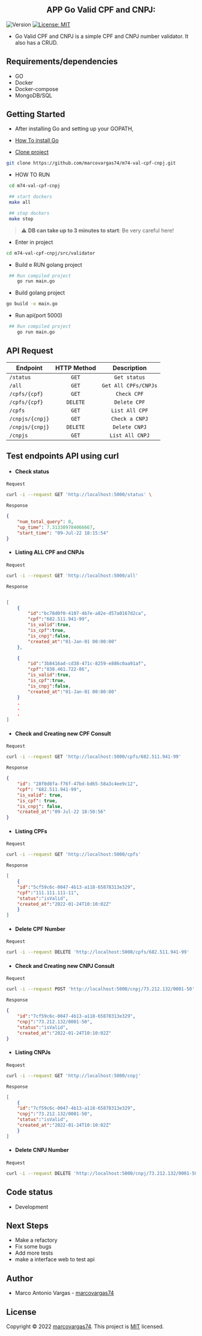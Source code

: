 <h2 align="center">APP Go Valid CPF and CNPJ:</h2>
<p>
   <img alt="Version" src="https://img.shields.io/badge/version-1.00.0-blue.svg?cacheSeconds=2592000" />
  <a href="#" target="_blank">
    <img alt="License: MIT" src="https://img.shields.io/badge/License-MIT-yellow.svg" />
  </a>

</p>

- Go Valid CPF and CNPJ is a simple CPF and CNPJ number validator. It also has a CRUD.

## Requirements/dependencies
- GO
- Docker
- Docker-compose
- MongoDB/SQL

## Getting Started

- After installing Go and setting up your GOPATH, 
- [How To install Go](https://github.com/larien/aprenda-go-com-testes/blob/master/primeiros-passos-com-go/instalacao-do-go.md) 


- [Clone project](https://github.com/marcovargas74/m74-val-cpf-cnpj.git)
```sh
git clone https://github.com/marcovargas74/m74-val-cpf-cnpj.git
```

- HOW TO RUN   
```sh
 cd m74-val-cpf-cnpj

 ## start dockers
 make all

 ## stop dockers
 make stop
```

> :warning: **DB can take up to 3 minutes to start**: Be very careful here!


- Enter in project

```sh
cd m74-val-cpf-cnpj/src/validator
```

- Build e RUN golang project
```sh
 ## Run compiled project
	go run main.go
```

- Build golang project

```sh
go build -o main.go
```
- Run api(port 5000)
```sh
 ## Run compiled project
	go run main.go
```



## API Request

| Endpoint        | HTTP Method           | Description           |
| --------------- | :-------------------: | :-------------------: |
| `/status`       | `GET`                 | `Get status`          |
| `/all`          | `GET`                 | `Get All CPFs/CNPJs`  |
| `/cpfs/{cpf}`   | `GET`                 | `Check CPF`           |
| `/cpfs/{cpf}`   | `DELETE`              | `Delete CPF`          |
| `/cpfs`         | `GET`                 | `List All CPF`        |
| `/cnpjs/{cnpj}` | `GET`                 | `Check a CNPJ`        |
| `/cnpjs/{cnpj}` | `DELETE`              | `Delete CNPJ`         |
| `/cnpjs`        | `GET`                 | `List All CNPJ`       |


## Test endpoints API using curl

- #### Check status

`Request`
```bash
curl -i --request GET 'http://localhost:5000/status' \
```

`Response`
```json
{
    "num_total_query": 0,
    "up_time": 7.313309784066667,
    "start_time": "09-Jul-22 18:15:54"
}
```

- #### Listing ALL CPF and CNPJs

`Request`
```bash
curl -i --request GET 'http://localhost:5000/all'
```

`Response`
```json

[
    {
        "id":"bc78d0f0-4107-4b7e-a82e-d57a0167d2ca",
        "cpf":"682.511.941-99",
        "is_valid":true,
        "is_cpf":true,
        "is_cnpj":false,
        "created_at":"01-Jan-01 00:00:00"
    },

    {
        "id":"3b8416ad-cd38-471c-8259-e886c0aa91af",
        "cpf":"838.461.722-86",
        "is_valid":true,
        "is_cpf":true,
        "is_cnpj":false,
        "created_at":"01-Jan-01 00:00:00"
    }
    .
    .
    .
]

```

- #### Check and Creating new CPF Consult

`Request`
```bash
curl -i --request GET 'http://localhost:5000/cpfs/682.511.941-99' 
```

`Response`
```json
{
    "id": "28f0d8fa-f76f-47bd-bd65-58a3c4ee9c12",
    "cpf": "682.511.941-99",
    "is_valid": true,
    "is_cpf": true,
    "is_cnpj": false,
    "created_at":"09-Jul-22 18:50:56"
}
```
- #### Listing CPFs

`Request`
```bash
curl -i --request GET 'http://localhost:5000/cpfs'
```

`Response`
```json
[
    {
    "id":"5cf59c6c-0047-4b13-a118-65878313e329",
    "cpf":"111.111.111-11",
    "status":"isValid",
    "created_at":"2022-01-24T10:10:02Z"
    }
]
```

- #### Delete CPF Number

`Request`
```bash
curl -i --request DELETE 'http://localhost:5000/cpfs/682.511.941-99' 
```

- #### Check and Creating new CNPJ Consult

`Request`
```bash
curl -i --request POST 'http://localhost:5000/cnpj/73.212.132/0001-50' 
```

`Response`
```json
{
    "id":"7cf59c6c-0047-4b13-a118-65878313e329",
    "cnpj":"73.212.132/0001-50",
    "status":"isValid",
    "created_at":"2022-01-24T10:10:02Z"
}
```
- #### Listing CNPJs

`Request`
```bash
curl -i --request GET 'http://localhost:5000/cnpj'
```

`Response`
```json
[
    {
    "id":"7cf59c6c-0047-4b13-a118-65878313e329",
    "cnpj":"73.212.132/0001-50",
    "status":"isValid",
    "created_at":"2022-01-24T10:10:02Z"
    }
]
```

- #### Delete CNPJ Number

`Request`
```bash
curl -i --request DELETE 'http://localhost:5000/cnpj/73.212.132/0001-50' 
```


## Code status
- Development

## Next Steps
- Make a refactory
- Fix some bugs
- Add more tests
- make a interface web to test api

## Author
- Marco Antonio Vargas - [marcovargas74](https://github.com/marcovargas74)

## License
Copyright © 2022 [marcovargas74](https://github.com/marcovargas74).
This project is [MIT](LICENSE) licensed.

